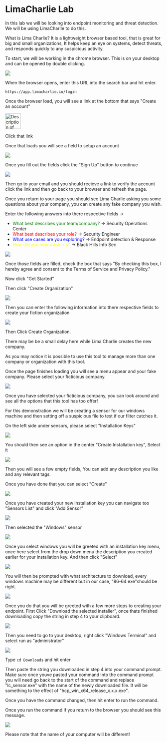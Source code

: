 # LimaCharlie Lab

In this lab we will be looking into endpoint monitoring and threat detection. We will be using LimaCharlie to do this.

What is Lima Charlie? It is a lightweight browser based tool, that is great for big and small organizations, It helps keep an eye on systems, detect threats, and responds quickly to any suspicious activity.

To start, we will be working in the chrome browser. This is on your desktop and can be opened by double clicking.

![](attachments/google_chrome_icon.PNG)

When the browser opens, enter this URL into the search bar and hit enter.

`https://app.limacharlie.io/login`

Once the browser load, you will see a link at the bottom that says "Create an account"

<img src="attachments/register_an_account.PNG" alt="Description of the image" width="50" />

Click that link

Once that loads you will see a field to setup an account

![](attachments/account_registration_page.PNG)

Once you fill out the fields click the "Sign Up" button to continue

![](attachments/SIGN_UP_BUTTON.PNG)

Then go to your email and you should recieve a link to verify the account click the link and then go back to your browser and refresh the page.

Once you return to your page you should see Lima Charlie asking you some questions about your company, you can create any fake company you wish.

Enter the following answers into there respective fields ->

* <span style="color:green">What best describes your team/company?</span> -> Security Operations Center
* <span style="color:red">What best describes your role?</span> -> Security Engineer
* <span style="color:blue">What use cases are you exploring?</span> -> Endpoint detection & Response
* <span style="color:yellow">How did you hear about us?</span> -> Black Hills Info Sec

![](attachments/company_setup_menu.PNG)

Once those fields are filled, check the box that says "By checking this box, I hereby agree and consent to the Terms of Service and Privacy Policy."

Now click "Get Started"

Then click "Create Organization" 

![](attachments/create_an_organization.PNG)

Then you can enter the following information into there respective fields to create your fiction organization

![](attachments/organization_setup_menu.PNG)

Then Click Create Organization.

There may be be a small delay here while Lima Charlie creates the new company.

As you may notice it is possible to use this tool to manage more than one company or organization with this tool.

Once the page finishes loading you will see a menu appear and your fake company. Please select your ficticious company.

![](attachments/ficticious_company_selection.PNG)

Once you have selected your ficticious company, you can look around and see all the options that this tool has too offer!

For this demonstration we will be creating a sensor for our windows machine and then setting off a suspicious file to test if our filter catches it.

On the left side under sensors, please select "Installation Keys"

![](attachments/one.PNG)

You should then see an option in the center "Create Installation key", Select it

![](attachments/two.PNG)

Then you will see a few empty fields, You can add any description you like and any relevant tags.

Once you have done that you can select "Create"

![](attachments/three.PNG)

Once you have created your new installation key you can navigate too "Sensors List" and click "Add Sensor"

![](attachments/four.PNG)

Then selected the "Windows" sensor

![](attachments/five.PNG)

Once you select windows you will be greeted with an installation key menu, once here select from the drop down menu the description you created earlier for your installation key. And then click "Select"

![](attachments/six.PNG)

You will then be prompted with what architecture to download, every windows machine may be different but in our case, "86-64 exe"should be right.

![](attachments/seven.PNG)

Once you do that you will be greeted with a few more steps to creating your endpoint. First Click "Download the selected installer", once thats finished downloading copy the string in step 4 to your clipboard.

![](attachments/eight.PNG)

Then you need to go to your desktop, right click "Windows Terminal" and select run as "administrator"

![](attachments/nine.PNG)

Type `cd Downloads` and hit enter

Then paste the string you downloaded in step 4 into your command prompt. Make sure once youve pasted your command into the command prompt you will need go back to the start of the command and replace "lc_sensor.exe" with the name of the newly downloaded file. It will be something to the effect of "hcp_win_x64_release_x.x.x.exe".

Once you have the command changed, then hit enter to run the command.

Once you run the command if you return to the browser you should see this message.

![](attachments/success.PNG)

Please note that the name of your computer will be different!
